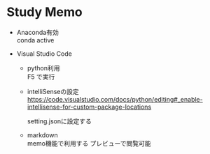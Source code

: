 # Study Memo

- Anaconda有効  
  conda active

- Visual Studio Code  
     - python利用  
        F5 で実行  
    
     - intelliSenseの設定
        https://code.visualstudio.com/docs/python/editing#_enable-intellisense-for-custom-package-locations

        setting.jsonに設定する
    

     - markdown  
        memo機能で利用する
        プレビューで閲覧可能


